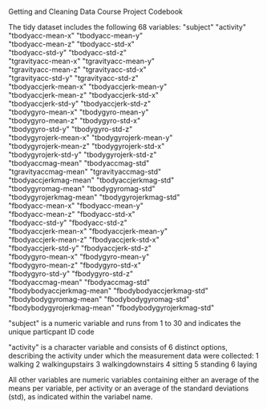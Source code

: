 Getting and Cleaning Data Course Project Codebook

The tidy dataset includes the following 68 variables:
"subject"                   "activity"                 
 "tbodyacc-mean-x"           "tbodyacc-mean-y"          
 "tbodyacc-mean-z"           "tbodyacc-std-x"           
 "tbodyacc-std-y"            "tbodyacc-std-z"           
 "tgravityacc-mean-x"        "tgravityacc-mean-y"       
"tgravityacc-mean-z"        "tgravityacc-std-x"        
"tgravityacc-std-y"         "tgravityacc-std-z"        
"tbodyaccjerk-mean-x"       "tbodyaccjerk-mean-y"      
"tbodyaccjerk-mean-z"       "tbodyaccjerk-std-x"       
"tbodyaccjerk-std-y"        "tbodyaccjerk-std-z"       
"tbodygyro-mean-x"          "tbodygyro-mean-y"         
"tbodygyro-mean-z"          "tbodygyro-std-x"          
"tbodygyro-std-y"           "tbodygyro-std-z"          
"tbodygyrojerk-mean-x"      "tbodygyrojerk-mean-y"     
"tbodygyrojerk-mean-z"      "tbodygyrojerk-std-x"      
"tbodygyrojerk-std-y"       "tbodygyrojerk-std-z"      
"tbodyaccmag-mean"          "tbodyaccmag-std"          
"tgravityaccmag-mean"       "tgravityaccmag-std"       
"tbodyaccjerkmag-mean"      "tbodyaccjerkmag-std"      
"tbodygyromag-mean"         "tbodygyromag-std"         
"tbodygyrojerkmag-mean"     "tbodygyrojerkmag-std"     
"fbodyacc-mean-x"           "fbodyacc-mean-y"          
"fbodyacc-mean-z"           "fbodyacc-std-x"           
"fbodyacc-std-y"            "fbodyacc-std-z"           
"fbodyaccjerk-mean-x"       "fbodyaccjerk-mean-y"      
"fbodyaccjerk-mean-z"       "fbodyaccjerk-std-x"       
"fbodyaccjerk-std-y"        "fbodyaccjerk-std-z"       
"fbodygyro-mean-x"          "fbodygyro-mean-y"         
"fbodygyro-mean-z"          "fbodygyro-std-x"          
"fbodygyro-std-y"           "fbodygyro-std-z"          
"fbodyaccmag-mean"          "fbodyaccmag-std"          
"fbodybodyaccjerkmag-mean"  "fbodybodyaccjerkmag-std"  
"fbodybodygyromag-mean"     "fbodybodygyromag-std"     
"fbodybodygyrojerkmag-mean" "fbodybodygyrojerkmag-std"

"subject" is a numeric variable and runs from 1 to 30 and indicates the unique particpant ID code

"activity" is a character variable and consists of 6 distinct options, describing the activity under which the measurement data were collected:
1 walking
2 walkingupstairs
3 walkingdownstairs
4 sitting
5 standing
6 laying

All other variables are numeric variables containing either an average of the means per variable, per activity or an average of the standard deviations (std), as indicated within the variabel name.
